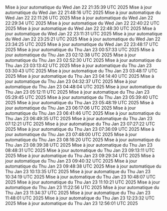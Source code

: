 Mise à jour automatique du Wed Jan 22 21:35:39 UTC 2025
Mise à jour automatique du Wed Jan 22 21:48:16 UTC 2025
Mise à jour automatique du Wed Jan 22 22:11:26 UTC 2025
Mise à jour automatique du Wed Jan 22 22:29:34 UTC 2025
Mise à jour automatique du Wed Jan 22 22:40:22 UTC 2025
Mise à jour automatique du Wed Jan 22 22:48:30 UTC 2025
Mise à jour automatique du Wed Jan 22 23:11:31 UTC 2025
Mise à jour automatique du Wed Jan 22 23:25:21 UTC 2025
Mise à jour automatique du Wed Jan 22 23:34:25 UTC 2025
Mise à jour automatique du Wed Jan 22 23:48:17 UTC 2025
Mise à jour automatique du Thu Jan 23 00:57:33 UTC 2025
Mise à jour automatique du Thu Jan 23 02:12:38 UTC 2025
Mise à jour automatique du Thu Jan 23 02:52:30 UTC 2025
Mise à jour automatique du Thu Jan 23 03:13:42 UTC 2025
Mise à jour automatique du Thu Jan 23 03:30:43 UTC 2025
Mise à jour automatique du Thu Jan 23 03:48:17 UTC 2025
Mise à jour automatique du Thu Jan 23 04:14:40 UTC 2025
Mise à jour automatique du Thu Jan 23 04:32:37 UTC 2025
Mise à jour automatique du Thu Jan 23 04:48:04 UTC 2025
Mise à jour automatique du Thu Jan 23 05:12:11 UTC 2025
Mise à jour automatique du Thu Jan 23 05:29:45 UTC 2025
Mise à jour automatique du Thu Jan 23 05:39:40 UTC 2025
Mise à jour automatique du Thu Jan 23 05:48:19 UTC 2025
Mise à jour automatique du Thu Jan 23 06:17:06 UTC 2025
Mise à jour automatique du Thu Jan 23 06:41:46 UTC 2025
Mise à jour automatique du Thu Jan 23 06:49:35 UTC 2025
Mise à jour automatique du Thu Jan 23 07:12:21 UTC 2025
Mise à jour automatique du Thu Jan 23 07:27:22 UTC 2025
Mise à jour automatique du Thu Jan 23 07:36:09 UTC 2025
Mise à jour automatique du Thu Jan 23 07:48:00 UTC 2025
Mise à jour automatique du Thu Jan 23 08:16:20 UTC 2025
Mise à jour automatique du Thu Jan 23 08:39:38 UTC 2025
Mise à jour automatique du Thu Jan 23 08:48:31 UTC 2025
Mise à jour automatique du Thu Jan 23 09:13:11 UTC 2025
Mise à jour automatique du Thu Jan 23 09:29:34 UTC 2025
Mise à jour automatique du Thu Jan 23 09:40:32 UTC 2025
Mise à jour automatique du Thu Jan 23 09:48:38 UTC 2025
Mise à jour automatique du Thu Jan 23 10:13:35 UTC 2025
Mise à jour automatique du Thu Jan 23 10:34:19 UTC 2025
Mise à jour automatique du Thu Jan 23 10:48:07 UTC 2025
Mise à jour automatique du Thu Jan 23 11:10:21 UTC 2025
Mise à jour automatique du Thu Jan 23 11:22:56 UTC 2025
Mise à jour automatique du Thu Jan 23 11:34:37 UTC 2025
Mise à jour automatique du Thu Jan 23 11:48:01 UTC 2025
Mise à jour automatique du Thu Jan 23 12:23:32 UTC 2025
Mise à jour automatique du Thu Jan 23 12:56:01 UTC 2025
